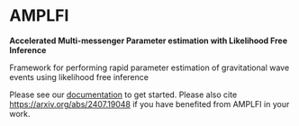 # AMPLFI
**Accelerated Multi-messenger Parameter estimation with Likelihood Free Inference**

Framework for performing rapid parameter estimation of gravitational wave events using likelihood free inference


Please see our [documentation](https://amplfi-ethan.readthedocs.io/en/latest/) to get started. Please also cite https://arxiv.org/abs/2407.19048 if you have benefited from AMPLFI in your work.
